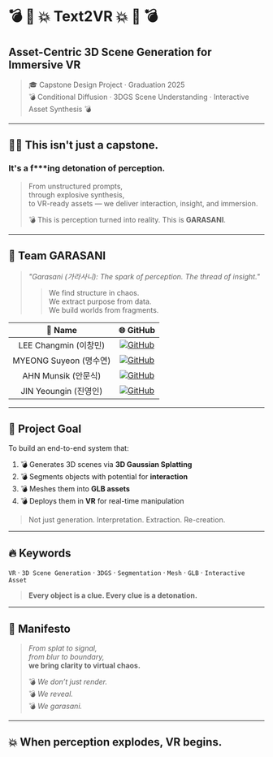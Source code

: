 # 💣 🧨 💥 Text2VR 💥 🧨 💣  
## Asset-Centric 3D Scene Generation for Immersive VR  
> 🎓 Capstone Design Project · Graduation 2025  
> 💣 Conditional Diffusion · 3DGS Scene Understanding · Interactive Asset Synthesis 💣

---

## 🧨💥 This isn't just a capstone.  
### It's a f***ing **detonation of perception.**  
> From unstructured prompts,  
> through explosive synthesis,  
> to VR-ready assets — we deliver interaction, insight, and immersion.  
>
> 💣 This is perception turned into reality. This is **GARASANI**.

---

## 🧠 Team GARASANI  
> *"Garasani (가라사니): The spark of perception. The thread of insight."*  
> > We find structure in chaos.  
> > We extract purpose from data.  
> > We build worlds from fragments.

| 👤 Name | 🌐 GitHub |
|:--------:|:--------:|
| LEE Changmin (이창민) | [![GitHub](https://img.shields.io/badge/GitHub-LeeChangmin0310-181717?style=flat&logo=GitHub&logoColor=white)](https://github.com/LeeChangmin0310) |
| MYEONG Suyeon (명수연) | [![GitHub](https://img.shields.io/badge/GitHub-suyeonmyeong-181717?style=flat&logo=GitHub&logoColor=white)](https://github.com/suyeonmyeong) |
| AHN Munsik (안문식) | [![GitHub](https://img.shields.io/badge/GitHub-dalsik-181717?style=flat&logo=GitHub&logoColor=white)](https://github.com/dalsik) |
| JIN Yeoungin (진영인) | [![GitHub](https://img.shields.io/badge/GitHub-0in11-181717?style=flat&logo=GitHub&logoColor=white)](https://github.com/0in11) |

---

## 🎯 Project Goal  

To build an end-to-end system that:

1. 💣 Generates 3D scenes via **3D Gaussian Splatting**
2. 💣 Segments objects with potential for **interaction**
3. 💣 Meshes them into **GLB assets**
4. 💣 Deploys them in **VR** for real-time manipulation

> Not just generation. Interpretation. Extraction. Re-creation.

---

## 🔥 Keywords  
`VR` · `3D Scene Generation` · `3DGS` · `Segmentation` · `Mesh` · `GLB` · `Interactive Asset`  
> **Every object is a clue. Every clue is a detonation.**

---

## 🎇 Manifesto

> *From splat to signal,*  
> *from blur to boundary,*  
> **we bring clarity to virtual chaos.**  
>
> 💣 *We don’t just render.*  
> 💣 *We reveal.*  
> 💣 *We garasani.*

---

## 💥 When perception explodes, VR begins.
